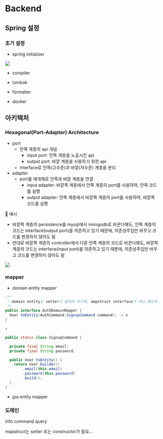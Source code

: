 # Backend
## Spring 설정
### 초기 설정
- spring initializer
<img src="https://github.com/user-attachments/assets/d3aa5c84-39e6-40f0-8e28-5eaad5006282" />

- compiler

- lombok

- formatter

- docker

## 아키텍처
### Hexagonal(Port-Adapter) Architecture
- port
  - 안쪽 계층의 api 개념
      - input port: 안쪽 계층을 노출시킨 api
      - output port: 바깥 계층을 사용하기 위한 api
  - interface로 안쪽(고수준)과 바깥(저수준) 계층을 분리
- adapter
  - port를 매개체로 안쪽과 바깥 계층을 연결
    - input adapter: 바깥쪽 계층에서 안쪽 계층의 port를 사용하여, 안쪽 코드를 실행
    - output adapter: 안쪽 계층에서 바깥쪽 계층의 port를 사용하여, 바깥쪽 코드를 실행

📝 예시
- 바깥쪽 계층의 persistence를 mysql에서 mongodb로 바꾼다해도, 안쪽 계층의 코드는 interface(output port)를 의존하고 있기 때문에, 의존성주입만 바꾸고 코드를 변경하지 않아도 됨
- 반대로 바깥쪽 계층의 controller에서 다른 안쪽 계층의 코드로 바꾼다해도, 바깥쪽 계층의 코드는 interface(input port)를 의존하고 있기 때문에, 의존성주입만 바꾸고 코드를 변경하지 않아도 됨

<img src="https://github.com/user-attachments/assets/b9acc6a5-d802-475d-9c30-4a581ecff306" />



### mapper
- domain entity mapper
```java
/**
 * domain entity는 setter가 없어야 하기에, mapstruct interface가 아닌 별도의 method로 mapping을 처리
 */
public interface AuthDomainMapper {
  User toEntity(AuthCommand.SignupCommand command); -> x
}

↓

public static class SignupCommand {

  private final String email;
  private final String password;

  public User toEntity() {
    return User.builder()
        .email(this.email)
        .password(this.password)
        .build();
  }
}
```

- jpa entity mapper

### 도메인
info
command
query

mapstruct는 setter 또는 constructor가 필요...